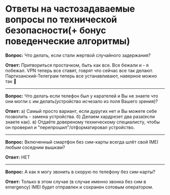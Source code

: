 # Ответы на частозадаваемые вопросы по технической безопасности(+ бонус поведенческие алгоритмы)

**Вопрос:** Что делать, если стали жертвой случайного задержания?

**Ответ:** Притвориться простачком, быть как все. Все бежали и - я побежал. VPN теперь все ставят, говрят что сейчас все так делают. Партизанский-Телеграм теперь все устанавливают, наверное можно так 🙂

--------

**Вопрос:** Что делать если телефон был у карателей и Вы не знаете что они могли с им делать(устройство исчезало из поля Вашего зрения)?

**Ответ:** а) Самый просто вариант, если дуругих нет и Вы можете себе позволить - замена устройства. б) Делаем хардрезет два раза(если знаете как). в) Отдаёте довереному техническому специалисту, чтобы он проверил и "перепрошил"/отформатировал устройство.

--------

**Вопрос:** Включенный смартфон без сим-карты всегда шлёт свой IMEI любым соседним вышкам?

**Ответ:** НЕТ

--------

**Вопрос:** А как я могу звонить в скорую по телефону без сим-карты?

**Ответ:** Только в этом случае (в случае именно звонка без сим в emergency) IMEI будет отправлен и сохранен сотовым оператором.
